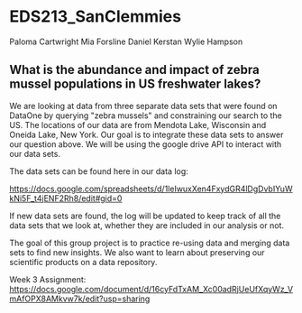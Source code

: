 # EDS213_SanClemmies

Paloma Cartwright
Mia Forsline
Daniel Kerstan
Wylie Hampson

## What is the abundance and impact of zebra mussel populations in US freshwater lakes?

We are looking at data from three separate data sets that were found on DataOne by querying "zebra mussels" and constraining our search to the US. The locations of our data are from Mendota Lake, Wisconsin and Oneida Lake, New York. Our goal is to integrate these data sets to answer our question above. We will be using the google drive API to interact with our data sets.

The data sets can be found here in our data log:

https://docs.google.com/spreadsheets/d/1leIwuxXen4FxydGR4lDgDvbIYuWkNi5F_t4jENF2Rh8/edit#gid=0

If new data sets are found, the log will be updated to keep track of all the data sets that we look at, whether they are included in our analysis or not.

The goal of this group project is to practice re-using data and merging data sets to find new insights. We also want to learn about preserving our scientific products on a data repository. 

Week 3 Assignment: https://docs.google.com/document/d/16cyFdTxAM_Xc00adRjUeUfXqyWz_VmAfOPX8AMkvw7k/edit?usp=sharing